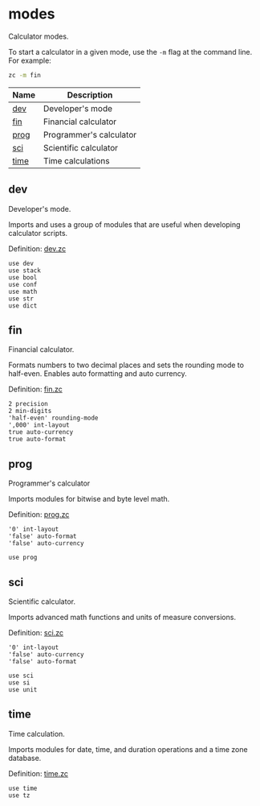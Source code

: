 # modes

Calculator modes.

To start a calculator in a given mode, use the `-m` flag at the command line.
For example:

```bash
zc -m fin
```

| Name            | Description
|-----------------|------------------
| [dev](#dev)     | Developer's mode
| [fin](#fin)     | Financial calculator
| [prog](#prog)   | Programmer's calculator
| [sci](#sci)     | Scientific calculator
| [time](#time)   | Time calculations

## dev

Developer's mode.

Imports and uses a group of modules that are useful when developing
calculator scripts.

Definition: [dev.zc](../internal/modes/dev.zc)

```
use dev
use stack
use bool
use conf
use math
use str
use dict
```

## fin

Financial calculator.

Formats numbers to two decimal places and sets the rounding mode to half-even.
Enables auto formatting and auto currency.

Definition: [fin.zc](../internal/modes/fin.zc)

```
2 precision
2 min-digits
'half-even' rounding-mode
',000' int-layout
true auto-currency
true auto-format
```

## prog

Programmer's calculator

Imports modules for bitwise and byte level math.

Definition: [prog.zc](../internal/modes/prog.zc)

```
'0' int-layout
'false' auto-format
'false' auto-currency

use prog
```

## sci

Scientific calculator.

Imports advanced math functions and units of measure conversions.

Definition: [sci.zc](../internal/modes/sci.zc)

```
'0' int-layout
'false' auto-currency
'false' auto-format

use sci
use si
use unit
```

## time

Time calculation.

Imports modules for date, time, and duration operations and a time zone
database.

Definition: [time.zc](../internal/modes/time.zc)

```
use time
use tz
```
